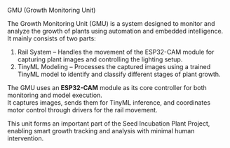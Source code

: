 GMU (Growth Monitoring Unit)

The Growth Monitoring Unit (GMU) is a system designed to monitor and analyze the growth of plants using automation and embedded intelligence.  
It mainly consists of two parts:

1. Rail System – Handles the movement of the ESP32-CAM module for capturing plant images and controlling the lighting setup.  
2. TinyML Modeling – Processes the captured images using a trained TinyML model to identify and classify different stages of plant growth.

The GMU uses an **ESP32-CAM** module as its core controller for both monitoring and model execution.  
It captures images, sends them for TinyML inference, and coordinates motor control through drivers for the rail movement.

This unit forms an important part of the Seed Incubation Plant Project, enabling smart growth tracking and analysis with minimal human intervention.

